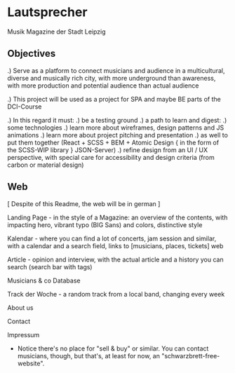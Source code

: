 # Lautsprecher

Musik Magazine der Stadt Leipzig

## Objectives

.) Serve as a platform to connect musicians and audience in a multicultural, diverse and musically rich city, with more underground than awareness, with more production and potential audience than actual audience

.) This project will be used as a project for SPA and maybe BE parts of the DCI-Course

.) In this regard it must:
    .) be a testing ground
    .) a path to learn and digest:
            .) some technologies
            .) learn more about wireframes, design patterns and JS animations
            .) learn more about project pitching and presentation
    .) as well to put them together (React + SCSS + BEM + Atomic Design { in the form of the SCSS-WIP library } JSON-Server)
    .) refine design from an UI / UX perspective, with special care for accessibility and design criteria (from carbon or material design)

## Web

[ Despite of this Readme, the web will be in german ]

Landing Page - in the style of a Magazine: an overview of the contents, with impacting hero, vibrant typo (BIG Sans) and colors, distinctive style

Kalendar - where you can find a lot of concerts, jam session and similar, with a calendar and a search field, links to [musicians, places, tickets] web

Article - opinion and interview, with the actual article and a history you can search (search bar with tags)

Musicians & co Database

Track der Woche - a random track from a local band, changing every week

About us

Contact

Impressum

- Notice there's no place for "sell & buy" or similar. You can contact musicians, though, but that's, at least for now, an "schwarzbrett-free-website".